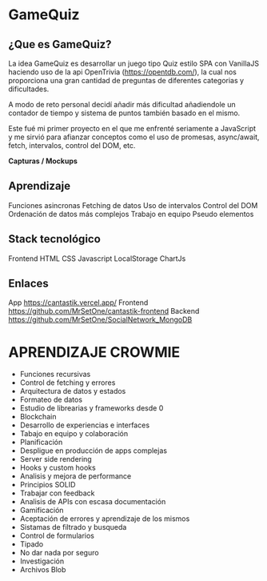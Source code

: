 # GameQuiz

## ¿Que es GameQuiz?
La idea GameQuiz es desarrollar un juego tipo Quiz estilo SPA con VanillaJS haciendo uso de la api OpenTrivia (https://opentdb.com/), la cual nos proporciona una gran cantidad de preguntas de diferentes categorias y dificultades.

A modo de reto personal decidí añadir más dificultad añadiendole un contador de tiempo y sistema de puntos también basado en el mismo.

Este fué mi primer proyecto en el que me enfrenté seriamente a JavaScript y me sirvió para afianzar conceptos como el uso de promesas, async/await, fetch, intervalos, control del DOM, etc.

**Capturas / Mockups**

## Aprendizaje
Funciones asincronas
Fetching de datos
Uso de intervalos
Control del DOM
Ordenación de datos más complejos
Trabajo en equipo
Pseudo elementos

## Stack tecnológico
Frontend
HTML
CSS
Javascript
LocalStorage
ChartJs

## Enlaces
App https://cantastik.vercel.app/
Frontend https://github.com/MrSetOne/cantastik-frontend
Backend https://github.com/MrSetOne/SocialNetwork_MongoDB

# APRENDIZAJE CROWMIE
- Funciones recursivas
- Control de fetching y errores
- Arquitectura de datos y estados
- Formateo de datos
- Estudio de librearias y frameworks desde 0
- Blockchain
- Desarrollo de experiencias e interfaces
- Tabajo en equipo y colaboración
- Planificación
- Despligue en producción de apps complejas
- Server side rendering
- Hooks y custom hooks
- Analisis y mejora de performance
- Principios SOLID
- Trabajar con feedback
- Analisis de APIs con escasa documentación
- Gamificación
- Aceptación de errores y aprendizaje de los mismos
- Sistamas de filtrado y busqueda
- Control de formularios
- Tipado
- No dar nada por seguro
- Investigación
- Archivos Blob